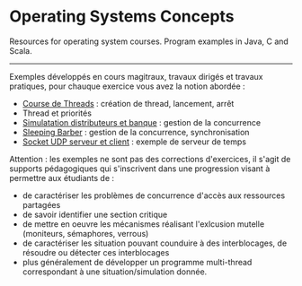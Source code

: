 # Operating Systems Concepts
Resources for operating system courses. Program examples in Java, C and Scala.

----
Exemples développés en cours magitraux, travaux dirigés et travaux pratiques, pour chauque exercice vous avez la notion abordée :
- [Course de Threads](ThreadRace) : création de thread, lancement, arrêt
- Thread et priorités
- [Simulatation distributeurs et banque](BankSimulation) : gestion de la concurrence
- [Sleeping Barber](SleepingBarber) : gestion de la concurrence, synchronisation
- [Socket UDP serveur et client](TimeServerUDP) : exemple de serveur de temps

Attention : les exemples ne sont pas des corrections d'exercices, il s'agit de supports pédagogiques qui s'inscrivent dans une progression visant à permettre aux étudiants de :
 - de caractériser les problèmes de concurrence d'accès aux ressources partagées
 - de savoir identifier une section critique
 - de mettre en oeuvre les mécanismes réalisant l'exlcusion mutelle (moniteurs, sémaphores, verrous)
 - de caractériser les situation pouvant counduire à des interblocages, de résoudre ou détecter ces interblocages
 - plus généralement de développer un programme multi-thread correspondant à une situation/simulation donnée.
